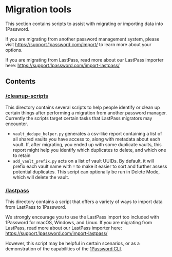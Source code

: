 # Migration tools

This section contains scripts to assist with migrating or importing data into 1Password.

If you are migrating from another password management system, please visit <https://support.1password.com/import/> to learn more about your options.

If you are migrating from LastPass, read more about our LastPass importer here: <https://support.1password.com/import-lastpass/>

## Contents

### [/cleanup-scripts](./cleanup-scripts/)
This directory contains several scripts to help people identify or clean up certain things after performing a migration from another password manager. Currently the scripts target certain tasks that LastPass migrators may encounter. 

* `vault_dedupe_helper.py` generates a csv-like report containing a list of all shared vaults you have access to, along with metadata about each vault. If, after migrating, you ended up with some duplicate vaults, this report might help you identify which duplicates to delete, and which one to retain
* `add_vault_prefix.py` acts on a list of vault UUIDs. By default, it will prefix each vault name with `!` to make it easier to sort and further assess potential duplicates. This script can optionally be run in Delete Mode, which will delete the vault. 

### [/lastpass](./lastpass/)
This directory contains a script that offers a variety of ways to import data from LastPass to 1Password. 

We strongly encourage you to use the LastPass import too included with 1Password for macOS, Windows, and Linux. If you are migrating from LastPass, read more about our LastPass importer here: <https://support.1password.com/import-lastpass/>

However, this script may be helpful in certain scenarios, or as a demonstration of the capabilities of the [1Password CLI](https://developer.1password.com/docs/cli).